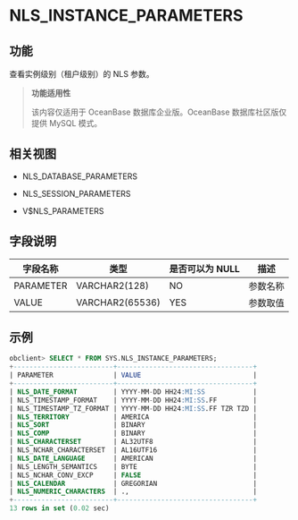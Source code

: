 NLS_INSTANCE_PARAMETERS
============================================

功能
-----------

查看实例级别（租户级别）的 NLS 参数。

> **功能适用性**
>
> 该内容仅适用于 OceanBase 数据库企业版。OceanBase 数据库社区版仅提供 MySQL 模式。

相关视图
-------------

* NLS_DATABASE_PARAMETERS

* NLS_SESSION_PARAMETERS

* V$NLS_PARAMETERS

字段说明
-------------

| **字段名称**  |     **类型**      | **是否可以为 NULL** | **描述** |
|-----------|-----------------|----------------|--------|
| PARAMETER | VARCHAR2(128)   | NO             | 参数名称   |
| VALUE     | VARCHAR2(65536) | YES            | 参数取值   |

示例
-----------

```sql
obclient> SELECT * FROM SYS.NLS_INSTANCE_PARAMETERS;
+-------------------------+----------------------------------+
| PARAMETER               | VALUE                            |
+-------------------------+----------------------------------+
| NLS_DATE_FORMAT         | YYYY-MM-DD HH24:MI:SS            |
| NLS_TIMESTAMP_FORMAT    | YYYY-MM-DD HH24:MI:SS.FF         |
| NLS_TIMESTAMP_TZ_FORMAT | YYYY-MM-DD HH24:MI:SS.FF TZR TZD |
| NLS_TERRITORY           | AMERICA                          |
| NLS_SORT                | BINARY                           |
| NLS_COMP                | BINARY                           |
| NLS_CHARACTERSET        | AL32UTF8                         |
| NLS_NCHAR_CHARACTERSET  | AL16UTF16                        |
| NLS_DATE_LANGUAGE       | AMERICAN                         |
| NLS_LENGTH_SEMANTICS    | BYTE                             |
| NLS_NCHAR_CONV_EXCP     | FALSE                            |
| NLS_CALENDAR            | GREGORIAN                        |
| NLS_NUMERIC_CHARACTERS  | .,                               |
+-------------------------+----------------------------------+
13 rows in set (0.02 sec)
```
